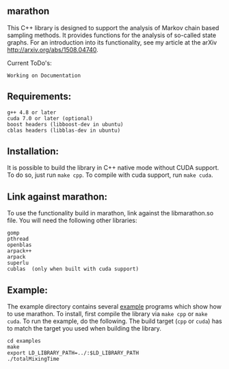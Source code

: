 ## marathon

This C++ library is designed to support the analysis of Markov chain based sampling methods. It provides functions for the analysis of so-called state graphs. For an introduction into its functionality, see my article at the arXiv http://arxiv.org/abs/1508.04740.

Current ToDo's:

	Working on Documentation
	
## Requirements:

	g++ 4.8 or later
	cuda 7.0 or later (optional)
	boost headers (libboost-dev in ubuntu)
	cblas headers (libblas-dev in ubuntu)

## Installation:

It is possible to build the library in C++ native mode without CUDA support.
To do so, just run `make cpp`. To compile with cuda support, run `make cuda`.

## Link against marathon:

To use the functionality build in marathon, link against the libmarathon.so file.
You will need the following other libraries:

	gomp
	pthread
	openblas
	arpack++
	arpack
	superlu
	cublas	(only when built with cuda support)

## Example:

The example directory contains several [example](https://github.com/srechner/marathon/blob/master/examples/) programs which show how to use marathon. To install, first compile the library via `make cpp` or `make cuda`. To run the example, do the following. The build target (`cpp` or `cuda`) has to match the target you used when building the library.
	
	cd examples
	make
	export LD_LIBRARY_PATH=../:$LD_LIBRARY_PATH
	./totalMixingTime
